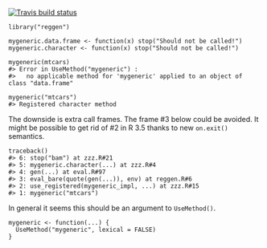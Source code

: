 
[![Travis build status](https://travis-ci.org/lionel-/reggen.svg?branch=master)](https://travis-ci.org/lionel-/reggen)

```{r}
library("reggen")

mygeneric.data.frame <- function(x) stop("Should not be called!")
mygeneric.character <- function(x) stop("Should not be called!")

mygeneric(mtcars)
#> Error in UseMethod("mygeneric") :
#>   no applicable method for 'mygeneric' applied to an object of class "data.frame"

mygeneric("mtcars")
#> Registered character method
```

The downside is extra call frames. The frame #3 below could be
avoided. It might be possible to get rid of #2 in R 3.5 thanks to new
`on.exit()` semantics.

```{r}
traceback()
#> 6: stop("bam") at zzz.R#21
#> 5: mygeneric.character(...) at zzz.R#4
#> 4: gen(...) at eval.R#97
#> 3: eval_bare(quote(gen(...)), env) at reggen.R#6
#> 2: use_registered(mygeneric_impl, ...) at zzz.R#15
#> 1: mygeneric("mtcars")
```

In general it seems this should be an argument to `UseMethod()`.

```{r}
mygeneric <- function(...) {
  UseMethod("mygeneric", lexical = FALSE)
}
```
